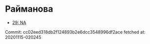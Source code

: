 # Райманова
- [29: NA](29.md)

Commit: cc02eed318db2f124893b2e6dcc3548996df2ace
 fetched at: 20201115-020245
